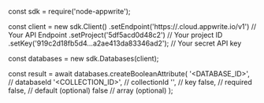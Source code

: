const sdk = require('node-appwrite');

const client = new sdk.Client()
    .setEndpoint('https://<REGION>.cloud.appwrite.io/v1') // Your API Endpoint
    .setProject('5df5acd0d48c2') // Your project ID
    .setKey('919c2d18fb5d4...a2ae413da83346ad2'); // Your secret API key

const databases = new sdk.Databases(client);

const result = await databases.createBooleanAttribute(
    '<DATABASE_ID>', // databaseId
    '<COLLECTION_ID>', // collectionId
    '', // key
    false, // required
    false, // default (optional)
    false // array (optional)
);
